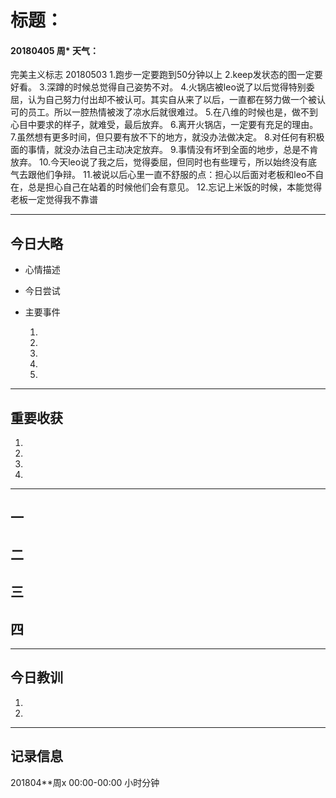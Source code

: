 # 标题：

#### 20180405   周*   天气：
完美主义标志
20180503
1.跑步一定要跑到50分钟以上
2.keep发状态的图一定要好看。
3.深蹲的时候总觉得自己姿势不对。
4.火锅店被leo说了以后觉得特别委屈，认为自己努力付出却不被认可。其实自从来了以后，一直都在努力做一个被认可的员工。所以一腔热情被泼了凉水后就很难过。
5.在八维的时候也是，做不到心目中要求的样子，就难受，最后放弃。
6.离开火锅店，一定要有充足的理由。
7.虽然想有更多时间，但只要有放不下的地方，就没办法做决定。
8.对任何有积极面的事情，就没办法自己主动决定放弃。
9.事情没有坏到全面的地步，总是不肯放弃。
10.今天leo说了我之后，觉得委屈，但同时也有些理亏，所以始终没有底气去跟他们争辩。
11.被说以后心里一直不舒服的点：担心以后面对老板和leo不自在，总是担心自己在站着的时候他们会有意见。
12.忘记上米饭的时候，本能觉得老板一定觉得我不靠谱

***
## 今日大略

* 心情描述

* 今日尝试

* 主要事件

  1.

  2.

  3.

  4.

  5.

***
## 重要收获

1.

2.

3.

4.
***
## 一

## 二

## 三

## 四
***
## 今日教训

1.

2.

***
## 记录信息

201804**周x  00:00-00:00    小时分钟
